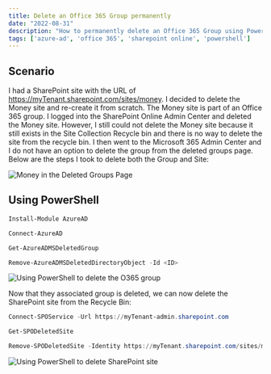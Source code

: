 ```yaml
---
title: Delete an Office 365 Group permanently
date: "2022-08-31"
description: "How to permanently delete an Office 365 Group using PowerShell"
tags: ['azure-ad', 'office 365', 'sharepoint online', 'powershell']
---
```


## Scenario

I had a SharePoint site with the URL of https://myTenant.sharepoint.com/sites/money. I decided to delete the Money site and re-create it from scratch. The Money site is part of an Office 365 group. I logged into the SharePoint Online Admin Center and deleted the Money site. However, I still could not delete the Money site because it still exists in the Site Collection Recycle bin and there is no way to delete the site from the recycle bin. I then went to the Microsoft 365 Admin Center and I do not have an option to delete the group from the deleted groups page. Below are the steps I took to delete both the Group and Site:

![Money in the Deleted Groups Page](/assets/o365-admin-deleted-groups.png)

## Using PowerShell

```PowerShell
Install-Module AzureAD

Connect-AzureAD

Get-AzureADMSDeletedGroup

Remove-AzureADMSDeletedDirectoryObject -Id <ID>
```

![Using PowerShell to delete the O365 group](/assets/powershell-delete-o365-group.png)

Now that they associated group is deleted, we can now delete the SharePoint site from the Recycle Bin:

```PowerShell
Connect-SPOService -Url https://myTenant-admin.sharepoint.com

Get-SPODeletedSite

Remove-SPODeletedSite -Identity https://myTenant.sharepoint.com/sites/money
```

![Using PowerShell to delete SharePoint site](/assets/ps-remove-spo-deletedsite.png)